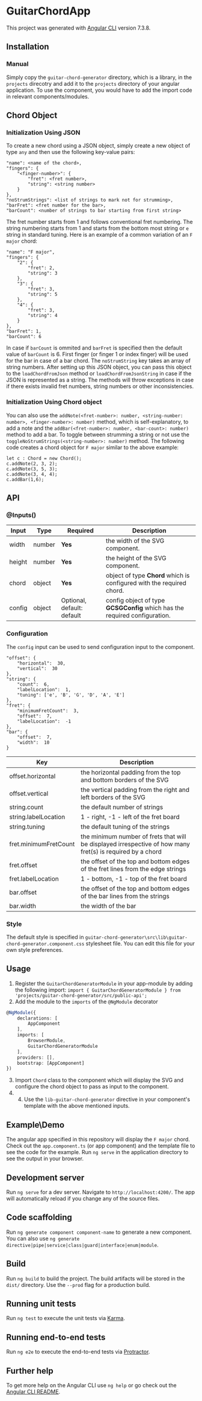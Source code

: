 # GuitarChordApp

This project was generated with [Angular CLI](https://github.com/angular/angular-cli) version 7.3.8.

## Installation
### Manual
Simply copy the `guitar-chord-generator` directory, which is a library, in the `projects` direcotry and add it to the `projects` directory of your angular application. To use the component, you would have to add the import code in relevant components/modules.

## Chord Object

### Initialization Using JSON

To create a new chord using a JSON object, simply create a new object of type `any` and then use the following key-value pairs:

    "name": <name of the chord>,
    "fingers": {
	    "<finger-number>": {
		    "fret": <fret number>,
		    "string": <string number>
	    }
    },
    "noStrumStrings": <list of strings to mark not for strumming>,
    "barFret": <fret number for the bar>,
    "barCount": <number of strings to bar starting from first string>
The fret number starts from 1 and follows conventional fret numbering. The string numbering starts from 1 and starts from the bottom most string or `e` string in standard tuning. Here is an example of a common variation of an `F major` chord:

    "name": "F major",
    "fingers": {
	    "2": {
		    "fret": 2,
		    "string": 3
	    },
	    "3": {
		    "fret": 3,
		    "string": 5
	    },
	    "4": {
		    "fret": 3,
		    "string": 4
	    }
    },
    "barFret": 1,
    "barCount": 6
In case if `barCount` is ommited and `barFret` is specified then the default value of `barCount` is 6. First finger (or finger 1 or index finger) will be used for the bar in case of a bar chord.
The `noStrumString` key takes an array of string numbers.
After setting up this JSON object, you can pass this object to the `loadChordFromJson` method or `loadChordFromJsonString` in case if the JSON is represented as a string. The methods will throw exceptions in case if there exists invalid fret numbers, string numbers or other inconsistencies.

### Initialization Using Chord object

You can also use the `addNote(<fret-number>: number, <string-number: number>, <finger-number>: number)` method, which is self-explanatory, to add a note and the `addBar(<fret-number>: number, <bar-count>: number)` method to add a bar. To toggle between strumming a string or not use the `toggleNoStrumStrings(<string-number>: number)` method. The following code creates a chord object for `F major` similar to the above example:

    let c : Chord = new Chord();
    c.addNote(2, 3, 2);
    c.addNote(3, 5, 3);
    c.addNote(3, 4, 4);
    c.addBar(1,6);
 
## API

### @Inputs()
| Input | Type | Required | Description |
|--|--|--|--|
| width | number | **Yes** | the width of the SVG component. |
| height | number | **Yes** | the height of the SVG component. |
| chord | object | **Yes** | object of type **Chord** which is configured with the required chord. |
| config | object | Optional, default: default | config object of type **GCSGConfig** which has the required configuration. |

### Configuration
The `config` input can be used to send configuration input to the component.

    "offset": {
	    "horizontal":  30,
	    "vertical":  30
    },
    "string": {
	    "count":  6,
	    "labelLocation":  1,
	    "tuning": ['e', 'B', 'G', 'D', 'A', 'E']
    },
    "fret": {
	    "minimumFretCount":  3,
	    "offset":  7,
	    "labelLocation":  -1
    },
    "bar": {
	    "offset":  7,
	    "width":  10
    }
| Key | Description |
|--|--|
| offset.horizontal | the horizontal padding from the top and bottom borders of the SVG |
| offset.vertical | the vertical padding from the right and left borders of the SVG |
| string.count | the default number of strings |
| string.labelLocation | 1 - right, -1 - left of the fret board |
| string.tuning | the default tuning of the strings |
| fret.minimumFretCount | the minimum number of frets that will be displayed irrespective of how many fret(s) is required by a chord |
| fret.offset | the offset of the top and bottom edges of the fret lines from the edge strings |
| fret.labelLocation | 1 - bottom, -1 - top of the fret board |
| bar.offset | the offset of the top and bottom edges of the bar lines from the strings |
| bar.width | the width of the bar |

### Style
The default style is specified in `guitar-chord-generator\src\lib\guitar-chord-generator.component.css` stylesheet file. You can edit this file for your own style preferences.

## Usage
 1. Register the `GuitarChordGeneratorModule` in your app-module by adding the following import:
`import { GuitarChordGeneratorModule } from  'projects/guitar-chord-generator/src/public-api';`
2. Add the module to the `imports` of the `@NgModule` decorator
```typescript
@NgModule({
	declarations: [
		AppComponent
	],
	imports: [
		BrowserModule,
		GuitarChordGeneratorModule
	],
	providers: [],
	bootstrap: [AppComponent]
})
```
3. Import `Chord` class to the component which will display the SVG and configure the chord object to pass as input to the component.
4. 4. Use the `lib-guitar-chord-generator` directive in your component's template with the above mentioned inputs.

## Example\Demo
The angular app specified in this repository will display the `F major` chord. Check out the `app.component.ts` (or app component) and the template file to see the code for the example.
Run `ng serve` in the application directory to see the output in your browser.

## Development server

Run `ng serve` for a dev server. Navigate to `http://localhost:4200/`. The app will automatically reload if you change any of the source files.

## Code scaffolding

Run `ng generate component component-name` to generate a new component. You can also use `ng generate directive|pipe|service|class|guard|interface|enum|module`.

## Build

Run `ng build` to build the project. The build artifacts will be stored in the `dist/` directory. Use the `--prod` flag for a production build.

## Running unit tests

Run `ng test` to execute the unit tests via [Karma](https://karma-runner.github.io).

## Running end-to-end tests

Run `ng e2e` to execute the end-to-end tests via [Protractor](http://www.protractortest.org/).

## Further help

To get more help on the Angular CLI use `ng help` or go check out the [Angular CLI README](https://github.com/angular/angular-cli/blob/master/README.md).
